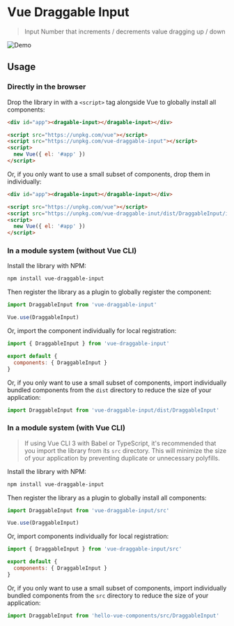 # Vue Draggable Input

> Input Number that increments / decrements value dragging up / down

![Demo](http://g.recordit.co/Z8j1NmOKRp.gif)

## Usage

### Directly in the browser

Drop the library in with a `<script>` tag alongside Vue to globally install all components:

```html
<div id="app"><dragable-input></dragable-input></div>

<script src="https://unpkg.com/vue"></script>
<script src="https://unpkg.com/vue-draggable-input"></script>
<script>
  new Vue({ el: '#app' })
</script>
```

Or, if you only want to use a small subset of components, drop them in individually:

```html
<div id="app"><dragable-input></dragable-input></div>

<script src="https://unpkg.com/vue"></script>
<script src="https://unpkg.com/vue-draggable-inut/dist/DraggableInput/index.umd.min.js"></script>
<script>
  new Vue({ el: '#app' })
</script>
```

### In a module system (without Vue CLI)

Install the library with NPM:

```bash
npm install vue-draggable-input
```

Then register the library as a plugin to globally register the component:

```js
import DraggableInput from 'vue-draggable-input'

Vue.use(DraggableInput)
```

Or, import the component individually for local registration:

```js
import { DraggableInput } from 'vue-draggable-input'

export default {
  components: { DraggableInput }
}
```

Or, if you only want to use a small subset of components, import individually bundled components from the `dist` directory to reduce the size of your application:

```js
import DraggableInput from 'vue-draggable-input/dist/DraggableInput'
```

### In a module system (with Vue CLI)

> If using Vue CLI 3 with Babel or TypeScript, it's recommended that you import the library from its `src` directory. This will minimize the size of your application by preventing duplicate or unnecessary polyfills.

Install the library with NPM:

```bash
npm install vue-draggable-input
```

Then register the library as a plugin to globally install all components:

```js
import DraggableInput from 'vue-draggable-input/src'

Vue.use(DraggableInput)
```

Or, import components individually for local registration:

```js
import { DraggableInput } from 'vue-draggable-input/src'

export default {
  components: { DraggableInput }
}
```

Or, if you only want to use a small subset of components, import individually bundled components from the `src` directory to reduce the size of your application:

```js
import DraggableInput from 'hello-vue-components/src/DraggableInput'
```
